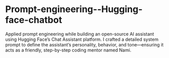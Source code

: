 # Prompt-engineering--Hugging-face-chatbot
Applied prompt engineering while building an open-source AI assistant using Hugging Face’s Chat Assistant platform. I crafted a detailed system prompt to define the assistant’s personality, behavior, and tone—ensuring it acts as a friendly, step-by-step coding mentor named Nami.
